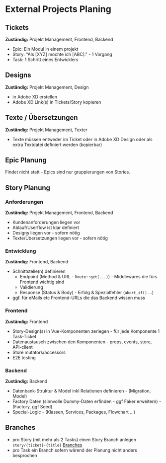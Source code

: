 # External Projects Planing

## Tickets

**Zuständig:** Projekt Management, Frontend, Backend

* Epic: Ein Modul in einem projekt
* Story: "Als [XYZ] möchte ich [ABC]." - 1 Vorgang
* Task: 1 Schritt eines Entwicklers

## Designs

**Zuständig:** Projekt Management, Design

* in Adobe XD erstellen
* Adobe XD Link(s) in Tickets/Story kopieren

## Texte / Übersetzungen

**Zuständig:** Projekt Management, Texter

* Texte müssen entweder im Ticket oder in Adobe XD Design oder als extra Textdatei definiert werden (kopierbar)

## Epic Planung

Findet nicht statt - Epics sind nur gruppierungen von Stories.

## Story Planung

### Anforderungen

**Zuständig:** Projekt Management, Frontend, Backend

* Kundenanforderungen liegen vor
* Ablauf/Userflow ist klar definiert
* Designs liegen vor - sofern nötig
* Texte/Übersetzungen liegen vor - sofern nötig

### Entwicklung

**Zuständig:** Frontend, Backend

* Schnittstelle(n) definieren
	* Endpoint (Method & URL - `Route::get(...)`) - Middlewares die fürs Frontend wichtig sind
	* Validierung
	* Response (Status & Body) - Erfolg & Spezialfehler (`abort_if()` ...)
* ggf. für eMails etc Frontend-URLs die das Backend wissen muss

### Frontend

**Zuständig:** Frontend

* Story-Design(s) in Vue-Komponenten zerlegen - für jede Komponente 1 Task-Ticket
* Datenaustausch zwischen den Komponenten - props, events, store, API-client
* Store mutators/accessors
* E2E testing

### Backend

**Zuständig:** Backend

* Datenbank-Struktur & Model inkl Relationen definieren - (Migration, Model)
* Factory Daten (sinnvolle Dummy-Daten erfinden - ggf Faker erweitern) - (Factory, ggf Seed)
* Special-Logic - (Klassen, Services, Packages, Flowchart ...)

## Branches

* pro Story (mit mehr als 2 Tasks) einen Story Branch anlegen `story/{ticket}-{title}` [Branches](/git/#branches)
* pro Task ein Branch sofern wärend der Planung nicht anders besprochen
